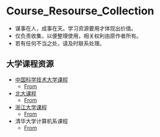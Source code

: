 # Course_Resourse_Collection
+ 谋事在人，成事在天。学习资源要用才体现出价值。
+ 仅负责收集，以便整理使用，相关权利由原作者所有。
+ 若有任何不当之处，请及时联系处理。

## 大学课程资源
+ [中国科学技术大学课程](https://ustc-resource.github.io/USTC-Course/)
  + [From](https://github.com/USTC-Resource/USTC-Course)
+ [北大课程](https://lib-pku.github.io/)
  + [From](https://github.com/lib-pku/libpku)
+ [浙江大学课程](https://qsctech.github.io/zju-icicles/)
  + [From](https://github.com/QSCTech/zju-icicles)
+ 清华大学计算机系课程
  + [From](https://github.com/PKUanonym/REKCARC-TSC-UHT)
